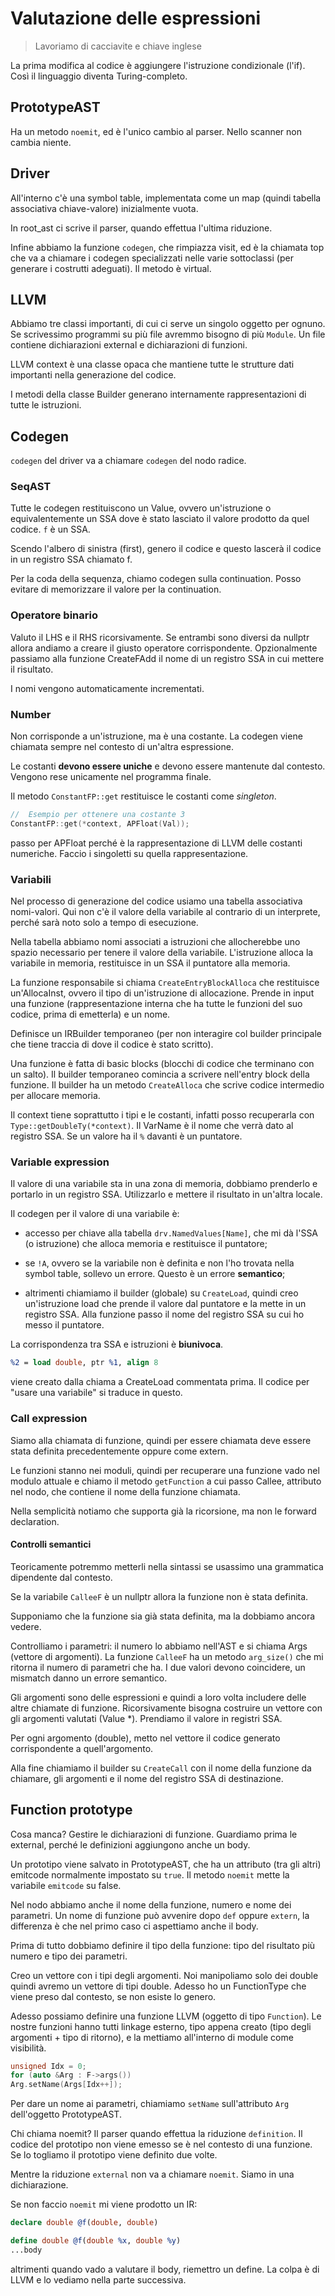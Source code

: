 # Valutazione delle espressioni

> Lavoriamo di cacciavite e chiave inglese

La prima modifica al codice è aggiungere l'istruzione condizionale (l'if). Così il linguaggio diventa Turing-completo.

## PrototypeAST

Ha un metodo `noemit`, ed è l'unico cambio al parser. Nello scanner non cambia niente.

## Driver

All'interno c'è una symbol table, implementata come un map (quindi tabella associativa chiave-valore) inizialmente vuota.

In root_ast ci scrive il parser, quando effettua l'ultima riduzione.

Infine abbiamo la funzione `codegen`, che rimpiazza visit, ed è la chiamata top che va a chiamare i codegen specializzati
nelle varie sottoclassi (per generare i costrutti adeguati). Il metodo è virtual.

## LLVM

Abbiamo tre classi importanti, di cui ci serve un singolo oggetto per ognuno. Se scrivessimo programmi su più file avremmo
bisogno di più `Module`. Un file contiene dichiarazioni external e dichiarazioni di funzioni.

LLVM context è una classe opaca che mantiene tutte le strutture dati importanti nella generazione del codice.

I metodi della classe Builder generano internamente rappresentazioni di tutte le istruzioni.

## Codegen

`codegen` del driver va a chiamare `codegen` del nodo radice.

### SeqAST

Tutte le codegen restituiscono un Value, ovvero un'istruzione o equivalentemente un SSA dove è stato lasciato il valore
prodotto da quel codice. `f` è un SSA.

Scendo l'albero di sinistra (first), genero il codice e questo lascerà il codice in un registro SSA chiamato f.

Per la coda della sequenza, chiamo codegen sulla continuation. Posso evitare di memorizzare il valore per la
continuation.

### Operatore binario

Valuto il LHS e il RHS ricorsivamente. Se entrambi sono diversi da nullptr allora andiamo a creare il giusto operatore
corrispondente. Opzionalmente passiamo alla funzione CreateFAdd il nome di un registro SSA in cui mettere il risultato.

I nomi vengono automaticamente incrementati.

### Number

Non corrisponde a un'istruzione, ma è una costante. La codegen viene chiamata sempre nel contesto di un'altra espressione.

Le costanti **devono essere uniche** e devono essere mantenute dal contesto. Vengono rese unicamente nel programma finale.

Il metodo `ConstantFP::get` restituisce le costanti come _singleton_.

```c++
//  Esempio per ottenere una costante 3
ConstantFP::get(*context, APFloat(Val));
```

passo per APFloat perché è la rappresentazione di LLVM delle costanti numeriche. Faccio i singoletti su quella
rappresentazione.

### Variabili

Nel processo di generazione del codice usiamo una tabella associativa nomi-valori. Qui non c'è il valore della variabile
al contrario di un interprete, perché sarà noto solo a tempo di esecuzione.

Nella tabella abbiamo nomi associati a istruzioni che allocherebbe uno spazio necessario per tenere il valore della
variabile. L'istruzione alloca la variabile in memoria, restituisce in un SSA il puntatore alla memoria.

La funzione responsabile si chiama `CreateEntryBlockAlloca` che restituisce un'AllocaInst, ovvero il tipo di un'istruzione
di allocazione. Prende in input una funzione (rappresentazione interna che ha tutte le funzioni del suo codice, prima di
emetterla) e un nome.

Definisce un IRBuilder temporaneo (per non interagire col builder principale che tiene traccia di dove il codice è stato
scritto).

Una funzione è fatta di basic blocks (blocchi di codice che terminano con un salto). Il builder temporaneo comincia a
scrivere nell'entry block della funzione. Il builder ha un metodo `CreateAlloca` che scrive codice intermedio per allocare
memoria.

Il context tiene soprattutto i tipi e le costanti, infatti posso recuperarla con `Type::getDoubleTy(*context)`. Il VarName
è il nome che verrà dato al registro SSA. Se un valore ha il `%` davanti è un puntatore.

### Variable expression

Il valore di una variabile sta in una zona di memoria, dobbiamo prenderlo e portarlo in un registro SSA. Utilizzarlo e
mettere il risultato in un'altra locale.

Il codegen per il valore di una variabile è:

- accesso per chiave alla tabella `drv.NamedValues[Name]`, che mi dà l'SSA (o istruzione) che alloca memoria e restituisce
il puntatore;

- se `!A`, ovvero se la variabile non è definita e non l'ho trovata nella symbol table, sollevo un errore. Questo è un
errore **semantico**;

- altrimenti chiamiamo il builder (globale) su `CreateLoad`, quindi creo un'istruzione load che prende il valore dal
puntatore e la mette in un registro SSA. Alla funzione passo il nome del registro SSA su cui ho messo il puntatore.

La corrispondenza tra SSA e istruzioni è **biunivoca**.

```llvm
%2 = load double, ptr %1, align 8
```

viene creato dalla chiama a CreateLoad commentata prima. Il codice per "usare una variabile" si traduce in questo.

### Call expression

Siamo alla chiamata di funzione, quindi per essere chiamata deve essere stata definita precedentemente oppure come
extern.

Le funzioni stanno nei moduli, quindi per recuperare una funzione vado nel modulo attuale e chiamo il metodo
`getFunction` a cui passo Callee, attributo nel nodo, che contiene il nome della funzione chiamata.

Nella semplicità notiamo che supporta già la ricorsione, ma non le forward declaration.

#### Controlli semantici

Teoricamente potremmo metterli nella sintassi se usassimo una grammatica dipendente dal contesto.

Se la variabile `CalleeF` è un nullptr allora la funzione non è stata definita.

Supponiamo che la funzione sia già stata definita, ma la dobbiamo ancora vedere.

Controlliamo i parametri: il numero lo abbiamo nell'AST e si chiama Args (vettore di argomenti). La funzione `CalleeF`
ha un metodo `arg_size()` che mi ritorna il numero di parametri che ha. I due valori devono coincidere, un mismatch
danno un errore semantico.

Gli argomenti sono delle espressioni e quindi a loro volta includere delle altre chiamate di funzione. Ricorsivamente
bisogna costruire un vettore con gli argomenti valutati (Value *). Prendiamo il valore in registri SSA.

Per ogni argomento (double), metto nel vettore il codice generato corrispondente a quell'argomento.

Alla fine chiamiamo il builder su `CreateCall` con il nome della funzione da chiamare, gli argomenti e il nome del
registro SSA di destinazione.

## Function prototype

Cosa manca? Gestire le dichiarazioni di funzione. Guardiamo prima le external, perché le definizioni aggiungono anche un
body.

Un prototipo viene salvato in PrototypeAST, che ha un attributo (tra gli altri) emitcode normalmente impostato su `true`.
Il metodo `noemit` mette la variabile `emitcode` su false.

Nel nodo abbiamo anche il nome della funzione, numero e nome dei parametri. Un nome di funzione può avvenire dopo `def`
oppure `extern`, la differenza è che nel primo caso ci aspettiamo anche il body.

Prima di tutto dobbiamo definire il tipo della funzione: tipo del risultato più numero e tipo dei parametri.

Creo un vettore con i tipi degli argomenti. Noi manipoliamo solo dei double quindi avremo un vettore di tipi double.
Adesso ho un FunctionType che viene preso dal contesto, se non esiste lo genero.

Adesso possiamo definire una funzione LLVM (oggetto di tipo `Function`). Le nostre funzioni hanno tutti linkage esterno,
tipo appena creato (tipo degli argomenti + tipo di ritorno), e la mettiamo all'interno di module come visibilità.

```c++
unsigned Idx = 0;
for (auto &Arg : F->args())
Arg.setName(Args[Idx++]);
```

Per dare un nome ai parametri, chiamiamo `setName` sull'attributo `Arg` dell'oggetto PrototypeAST.

Chi chiama noemit? Il parser quando effettua la riduzione `definition`. Il codice del prototipo non viene emesso se è
nel contesto di una funzione. Se lo togliamo il prototipo viene definito due volte.

Mentre la riduzione `external` non va a chiamare `noemit`. Siamo in una dichiarazione.

Se non faccio `noemit` mi viene prodotto un IR:

```llvm
declare double @f(double, double)

define double @f(double %x, double %y)
...body
```

altrimenti quando vado a valutare il body, riemettro un define. La colpa è di LLVM e lo vediamo nella parte successiva.

